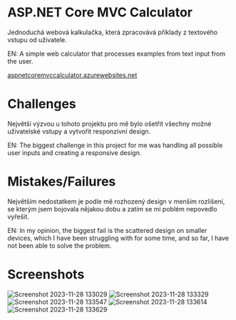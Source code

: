 # ASP.NET Core MVC Calculator
Jednoduchá webová kalkulačka, která zpracovává příklady z textového vstupu od uživatele.

EN: A simple web calculator that processes examples from text input from the user.

[aspnetcoremvccalculator.azurewebsites.net](https://aspnetcoremvccalculator.azurewebsites.net/)


# Challenges
Největší výzvou u tohoto projektu pro mě bylo ošetřit všechny možné uživatelské vstupy a vytvořit responzivní design.

EN: The biggest challenge in this project for me was handling all possible user inputs and creating a responsive design.

# Mistakes/Failures
Největším nedostatkem je podle mě rozhozený design v menším rozlišení, se kterým jsem bojovala nějakou dobu a zatím se mi poblém nepovedlo vyřešit. 

EN: In my opinion, the biggest fail is the scattered design on smaller devices, which I have been struggling with for some time, and so far, I have not been able to solve the problem.

# Screenshots
![Screenshot 2023-11-28 133029](https://github.com/MartinaReznickova/ASP.NET_Calculator/assets/139158101/6f786742-7eac-4eee-8ccd-b52e2c49d785)
![Screenshot 2023-11-28 133329](https://github.com/MartinaReznickova/ASP.NET_Calculator/assets/139158101/50588f71-881d-42f9-a478-958f660585e9)
![Screenshot 2023-11-28 133547](https://github.com/MartinaReznickova/ASP.NET_Calculator/assets/139158101/2a709904-236e-4887-9397-610d9be9100b)
![Screenshot 2023-11-28 133614](https://github.com/MartinaReznickova/ASP.NET_Calculator/assets/139158101/cbd03497-a4fb-44d3-80dc-e6e81abe4c52)
![Screenshot 2023-11-28 133629](https://github.com/MartinaReznickova/ASP.NET_Calculator/assets/139158101/ccc4238e-d6b9-4c95-a972-51403e27e403)
